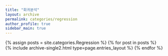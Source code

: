 ```yaml
---
title: "회귀분석"
layout: archive
permalink: categories/regression
author_profile: true
sidebar_main: true
---
```



{% assign posts = site.categories.Regression %}
{% for post in posts %} {% include archive-single2.html type=page.entries_layout %} {% endfor %}

